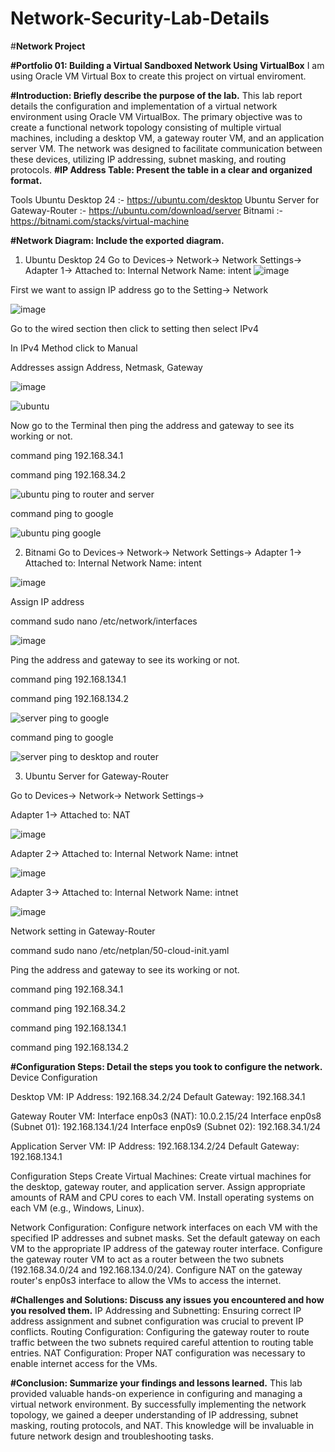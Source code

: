 # Network-Security-Lab-Details

#**Network Project**

**#Portfolio 01: Building a Virtual Sandboxed Network Using VirtualBox**
I am using Oracle VM Virtual Box to create this project on virtual enviroment.

**#Introduction: Briefly describe the purpose of the lab.**
This lab report details the configuration and implementation of a virtual network environment using Oracle VM VirtualBox. The primary objective was to create a functional network topology consisting of multiple virtual machines, including a desktop VM, a gateway router VM, and an application server VM. The network was designed to facilitate communication between these devices, utilizing IP addressing, subnet masking, and routing protocols.
**#IP Address Table: Present the table in a clear and organized format.**

Tools
Ubuntu Desktop 24 :- https://ubuntu.com/desktop
Ubuntu Server for Gateway-Router :- https://ubuntu.com/download/server
Bitnami :- https://bitnami.com/stacks/virtual-machine

**#Network Diagram: Include the exported diagram.**

1. Ubuntu Desktop 24
Go to Devices-> Network-> Network Settings-> Adapter 1-> Attached to: Internal Network Name: intent
![image](https://github.com/user-attachments/assets/befe4391-4908-4d55-84ee-bc4f7edfa6de)

First we want to assign IP address go to the Setting-> Network

![image](https://github.com/user-attachments/assets/c8270e49-e4c3-45b5-a871-a1278cf97e6b)

Go to the wired section then click to setting then select IPv4

In IPv4 Method click to Manual

Addresses assign Address, Netmask, Gateway

![image](https://github.com/user-attachments/assets/4ac17c88-7d17-425f-b69c-094c32df86f5)

![ubuntu](https://github.com/user-attachments/assets/75a2da58-cf2f-4cd3-82be-0ab22cccd03f)

Now go to the Terminal then ping the address and gateway to see its working or not.

command ping 192.168.34.1

command ping 192.168.34.2

![ubuntu ping to router and server](https://github.com/user-attachments/assets/ce0e4187-e324-487e-bfa6-f07be37a37ae)

command ping to google

![ubuntu ping google](https://github.com/user-attachments/assets/c915a37f-7575-47e2-a73e-2e93735bb665)


2. Bitnami
Go to Devices-> Network-> Network Settings-> Adapter 1-> Attached to: Internal Network Name: intent

![image](https://github.com/user-attachments/assets/d0ea5df2-17bc-4307-a703-e19365c77684)


Assign IP address

command sudo nano /etc/network/interfaces

![image](https://github.com/user-attachments/assets/e3f23724-407d-4671-b9d8-04cd2197cb2f)


Ping the address and gateway to see its working or not.

command ping 192.168.134.1

command ping 192.168.134.2

![server ping to google](https://github.com/user-attachments/assets/631295e0-2faa-48c7-92ce-b55d297eb9ee)

command ping to google

![server ping to desktop and router](https://github.com/user-attachments/assets/11a0be11-e04e-418e-a4cd-4339e14bfdaa)


3. Ubuntu Server for Gateway-Router
   
Go to Devices-> Network-> Network Settings->

Adapter 1-> Attached to: NAT

![image](https://github.com/user-attachments/assets/06145ecd-3501-4ae7-9776-fdcaeee13a09)

Adapter 2-> Attached to: Internal Network Name: intnet

![image](https://github.com/user-attachments/assets/5f7a94ee-9789-4157-9a05-8c43ba39341d)


Adapter 3-> Attached to: Internal Network Name: intnet

![image](https://github.com/user-attachments/assets/bccaf8bd-0b7c-4d7a-941f-9fdf58b5f305)

Network setting in Gateway-Router

command sudo nano /etc/netplan/50-cloud-init.yaml

Ping the address and gateway to see its working or not.

command ping 192.168.34.1

command ping 192.168.34.2

command ping 192.168.134.1

command ping 192.168.134.2














**#Configuration Steps: Detail the steps you took to configure the network.**
Device Configuration

Desktop VM:
IP Address: 192.168.34.2/24
Default Gateway: 192.168.34.1

Gateway Router VM:
Interface enp0s3 (NAT): 10.0.2.15/24
Interface enp0s8 (Subnet 01): 192.168.134.1/24
Interface enp0s9 (Subnet 02): 192.168.34.1/24

Application Server VM:
IP Address: 192.168.134.2/24
Default Gateway: 192.168.134.1

Configuration Steps
Create Virtual Machines:
Create virtual machines for the desktop, gateway router, and application server.
Assign appropriate amounts of RAM and CPU cores to each VM.
Install operating systems on each VM (e.g., Windows, Linux).

Network Configuration:
Configure network interfaces on each VM with the specified IP addresses and subnet masks.
Set the default gateway on each VM to the appropriate IP address of the gateway router interface.
Configure the gateway router VM to act as a router between the two subnets (192.168.34.0/24 and 192.168.134.0/24).
Configure NAT on the gateway router's enp0s3 interface to allow the VMs to access the internet.

**#Challenges and Solutions: Discuss any issues you encountered and how you resolved them.**
IP Addressing and Subnetting: Ensuring correct IP address assignment and subnet configuration was crucial to prevent IP conflicts.
Routing Configuration: Configuring the gateway router to route traffic between the two subnets required careful attention to routing table entries.
NAT Configuration: Proper NAT configuration was necessary to enable internet access for the VMs.

**#Conclusion: Summarize your findings and lessons learned.**
This lab provided valuable hands-on experience in configuring and managing a virtual network environment. By successfully implementing the network topology, we gained a deeper understanding of IP addressing, subnet masking, routing protocols, and NAT. This knowledge will be invaluable in future network design and troubleshooting tasks.
